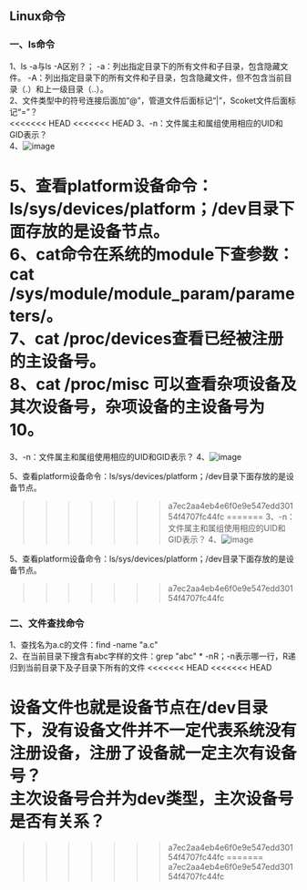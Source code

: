 Linux命令
---------

### 一、ls命令

1、ls -a与ls -A区别？； -a：列出指定目录下的所有文件和子目录，包含隐藏文件。 -A：列出指定目录下的所有文件和子目录，包含隐藏文件，但不包含当前目录（.）和上一级目录（..）。  
2、文件类型中的符号连接后面加“@”，管道文件后面标记“|”，Scoket文件后面标记“=”？  
<<<<<<< HEAD
<<<<<<< HEAD
3、-n：文件属主和属组使用相应的UID和GID表示？  
4、![image](http://p1jvdr9xx.bkt.clouddn.com/linux_ls.jpg)

5、查看platform设备命令：ls/sys/devices/platform；/dev目录下面存放的是设备节点。  
6、cat命令在系统的module下查参数：cat /sys/module/module_param/parameters/。  
7、cat /proc/devices查看已经被注册的主设备号。  
8、cat /proc/misc 可以查看杂项设备及其次设备号，杂项设备的主设备号为10。
=======
3、-n：文件属主和属组使用相应的UID和GID表示？ 4、![image](http://p1jvdr9xx.bkt.clouddn.com/linux_ls.jpg)

5、查看platform设备命令：ls/sys/devices/platform；/dev目录下面存放的是设备节点。
>>>>>>> a7ec2aa4eb4e6f0e9e547edd30154f4707fc44fc
=======
3、-n：文件属主和属组使用相应的UID和GID表示？ 4、![image](http://p1jvdr9xx.bkt.clouddn.com/linux_ls.jpg)

5、查看platform设备命令：ls/sys/devices/platform；/dev目录下面存放的是设备节点。
>>>>>>> a7ec2aa4eb4e6f0e9e547edd30154f4707fc44fc

### 二、文件查找命令

1、查找名为a.c的文件：find -name "a.c"  
2、在当前目录下搜含有abc字样的文件：grep "abc" * -nR；-n表示哪一行，R递归到当前目录下及子目录下所有的文件
<<<<<<< HEAD
<<<<<<< HEAD

设备文件也就是设备节点在/dev目录下，没有设备文件并不一定代表系统没有注册设备，注册了设备就一定主次有设备号？  
主次设备号合并为dev类型，主次设备号是否有关系？
=======
>>>>>>> a7ec2aa4eb4e6f0e9e547edd30154f4707fc44fc
=======
>>>>>>> a7ec2aa4eb4e6f0e9e547edd30154f4707fc44fc
